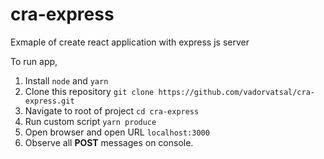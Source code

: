# cra-express
Exmaple of create react application with express js server

To run app,

1. Install `node` and `yarn`
2. Clone this repository `git clone https://github.com/vadorvatsal/cra-express.git`
3. Navigate to root of project `cd cra-express`
4. Run custom script `yarn produce`
5. Open browser and open URL `localhost:3000`
6. Observe all **POST** messages on console.
